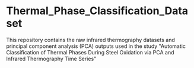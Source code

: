 # Thermal_Phase_Classification_Dataset
This repository contains the raw infrared thermography datasets and principal component analysis (PCA) outputs used in the study "Automatic Classification of Thermal Phases During Steel Oxidation via PCA and Infrared Thermography Time Series"
